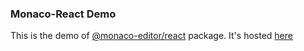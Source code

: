 ### Monaco-React Demo

This is the demo of [@monaco-editor/react](../) package.
It's hosted [here](https://monaco-react.surenatoyan.com)

